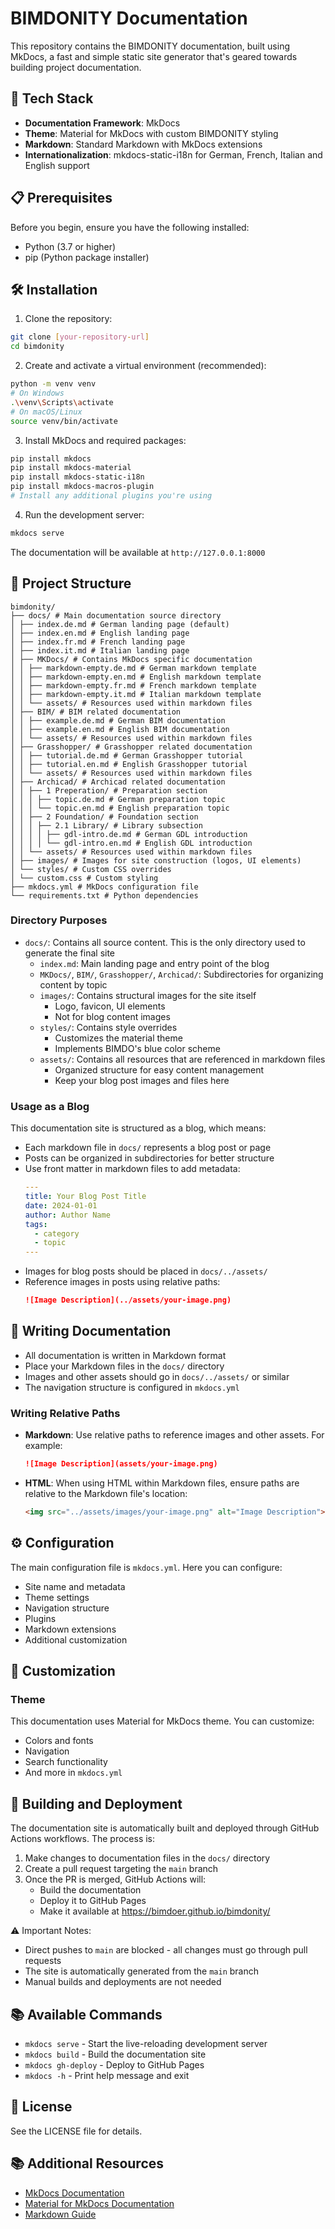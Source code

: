 # BIMDONITY Documentation

This repository contains the BIMDONITY documentation, built using MkDocs, a fast and simple static site generator that's geared towards building project documentation.

## 🚀 Tech Stack

- **Documentation Framework**: MkDocs
- **Theme**: Material for MkDocs with custom BIMDONITY styling
- **Markdown**: Standard Markdown with MkDocs extensions
- **Internationalization**: mkdocs-static-i18n for German, French, Italian and English support

## 📋 Prerequisites

Before you begin, ensure you have the following installed:
- Python (3.7 or higher)
- pip (Python package installer)

## 🛠️ Installation

1. Clone the repository:
```bash
git clone [your-repository-url]
cd bimdonity
```

2. Create and activate a virtual environment (recommended):
```bash
python -m venv venv
# On Windows
.\venv\Scripts\activate
# On macOS/Linux
source venv/bin/activate
```

3. Install MkDocs and required packages:
```bash
pip install mkdocs
pip install mkdocs-material
pip install mkdocs-static-i18n
pip install mkdocs-macros-plugin
# Install any additional plugins you're using
```

4. Run the development server:
```bash
mkdocs serve
```

The documentation will be available at `http://127.0.0.1:8000`

## 📁 Project Structure

```
bimdonity/
├── docs/ # Main documentation source directory
│ ├── index.de.md # German landing page (default)
│ ├── index.en.md # English landing page
│ ├── index.fr.md # French landing page
│ ├── index.it.md # Italian landing page
│ ├── MKDocs/ # Contains MkDocs specific documentation
│ │ ├── markdown-empty.de.md # German markdown template
│ │ ├── markdown-empty.en.md # English markdown template
│ │ ├── markdown-empty.fr.md # French markdown template
│ │ ├── markdown-empty.it.md # Italian markdown template
│ │ └── assets/ # Resources used within markdown files
│ ├── BIM/ # BIM related documentation
│ │ ├── example.de.md # German BIM documentation
│ │ ├── example.en.md # English BIM documentation
│ │ └── assets/ # Resources used within markdown files
│ ├── Grasshopper/ # Grasshopper related documentation
│ │ ├── tutorial.de.md # German Grasshopper tutorial
│ │ ├── tutorial.en.md # English Grasshopper tutorial
│ │ └── assets/ # Resources used within markdown files
│ ├── Archicad/ # Archicad related documentation
│ │ ├── 1 Preperation/ # Preparation section
│ │ │ ├── topic.de.md # German preparation topic
│ │ │ └── topic.en.md # English preparation topic
│ │ ├── 2 Foundation/ # Foundation section
│ │ │ ├── 2.1 Library/ # Library subsection
│ │ │ │ ├── gdl-intro.de.md # German GDL introduction
│ │ │ │ └── gdl-intro.en.md # English GDL introduction
│ │ └── assets/ # Resources used within markdown files
│ ├── images/ # Images for site construction (logos, UI elements)
│ └── styles/ # Custom CSS overrides
│ └── custom.css # Custom styling
├── mkdocs.yml # MkDocs configuration file
└── requirements.txt # Python dependencies
```

### Directory Purposes

- `docs/`: Contains all source content. This is the only directory used to generate the final site
  - `index.md`: Main landing page and entry point of the blog
  - `MKDocs/`, `BIM/`, `Grasshopper/`, `Archicad/`: Subdirectories for organizing content by topic
  - `images/`: Contains structural images for the site itself
    - Logo, favicon, UI elements
    - Not for blog content images
  - `styles/`: Contains style overrides
    - Customizes the material theme
    - Implements BIMDO's blue color scheme
  - `assets/`: Contains all resources that are referenced in markdown files
    - Organized structure for easy content management
    - Keep your blog post images and files here

### Usage as a Blog

This documentation site is structured as a blog, which means:
- Each markdown file in `docs/` represents a blog post or page
- Posts can be organized in subdirectories for better structure
- Use front matter in markdown files to add metadata:
  ```yaml
  ---
  title: Your Blog Post Title
  date: 2024-01-01
  author: Author Name
  tags:
    - category
    - topic
  ---
  ```
- Images for blog posts should be placed in `docs/../assets/`
- Reference images in posts using relative paths:
  ```markdown
  ![Image Description](../assets/your-image.png)
  ```

## 📝 Writing Documentation

- All documentation is written in Markdown format
- Place your Markdown files in the `docs/` directory
- Images and other assets should go in `docs/../assets/` or similar
- The navigation structure is configured in `mkdocs.yml`

### Writing Relative Paths

- **Markdown**: Use relative paths to reference images and other assets. For example:
  ```markdown
  ![Image Description](assets/your-image.png)
  ```
- **HTML**: When using HTML within Markdown files, ensure paths are relative to the Markdown file's location:
  ```html
  <img src="../assets/images/your-image.png" alt="Image Description">
  ```

## ⚙️ Configuration

The main configuration file is `mkdocs.yml`. Here you can configure:
- Site name and metadata
- Theme settings
- Navigation structure
- Plugins
- Markdown extensions
- Additional customization

## 🎨 Customization

### Theme

This documentation uses Material for MkDocs theme. You can customize:
- Colors and fonts
- Navigation
- Search functionality
- And more in `mkdocs.yml`

## 🚀 Building and Deployment

The documentation site is automatically built and deployed through GitHub Actions workflows. The process is:

1. Make changes to documentation files in the `docs/` directory
2. Create a pull request targeting the `main` branch
3. Once the PR is merged, GitHub Actions will:
   - Build the documentation
   - Deploy it to GitHub Pages
   - Make it available at https://bimdoer.github.io/bimdonity/

⚠️ Important Notes:
- Direct pushes to `main` are blocked - all changes must go through pull requests
- The site is automatically generated from the `main` branch
- Manual builds and deployments are not needed

## 📚 Available Commands

- `mkdocs serve` - Start the live-reloading development server
- `mkdocs build` - Build the documentation site
- `mkdocs gh-deploy` - Deploy to GitHub Pages
- `mkdocs -h` - Print help message and exit

## 📄 License

See the LICENSE file for details.

## 📚 Additional Resources

- [MkDocs Documentation](https://www.mkdocs.org/)
- [Material for MkDocs Documentation](https://squidfunk.github.io/mkdocs-material/)
- [Markdown Guide](https://www.markdownguide.org/)
